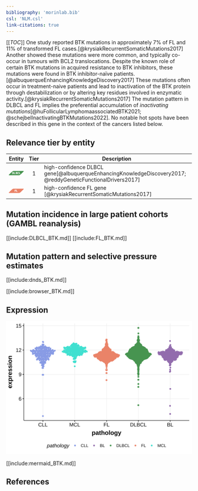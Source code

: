```yaml
---
bibliography: 'morinlab.bib'
csl: 'NLM.csl'
link-citations: true
---
```

[[_TOC_]]
One study reported BTK mutations in approximately 7% of FL and 11% of transformed FL cases.[@krysiakRecurrentSomaticMutations2017] Another showed these mutations were more common, and typically co-occur in tumours with BCL2 translocations. Despite the known role of certain BTK mutations in acquired resistance to BTK inhibitors, these mutations were found in BTK inhibitor-naïve patients.[@albuquerqueEnhancingKnowledgeDiscovery2017] These mutations often occur in treatment-naive patients and lead to inactivation of the BTK protein through destabilization or by altering key residues involved in enzymatic activity.[@krysiakRecurrentSomaticMutations2017] The mutation pattern in DLBCL and FL implies the preferential accumulation of *inactivating mutations*[@huFollicularLymphomaassociatedBTK2021; @schejbelInactivatingBTKMutations2022]. No notable hot spots have been described in this gene in the context of the cancers listed below. 


## Relevance tier by entity

|Entity|Tier|Description               |
|:------:|:----:|--------------------------|
|![DLBCL](images/icons/DLBCL_tier1.png) |1   |high-confidence DLBCL gene[@albuquerqueEnhancingKnowledgeDiscovery2017; @reddyGeneticFunctionalDrivers2017]|
|![FL](images/icons/FL_tier1.png)    |1   |high-confidence FL gene   [@krysiakRecurrentSomaticMutations2017]|

## Mutation incidence in large patient cohorts (GAMBL reanalysis)

[[include:DLBCL_BTK.md]]
[[include:FL_BTK.md]]

## Mutation pattern and selective pressure estimates

[[include:dnds_BTK.md]]

[[include:browser_BTK.md]]

## Expression
![](images/gene_expression/BTK_by_pathology.svg)
<!-- ORIGIN: albuquerqueEnhancingKnowledgeDiscovery2017a -->
<!-- FL: krysiakRecurrentSomaticMutations2017b -->
<!-- DLBCL: albuquerqueEnhancingKnowledgeDiscovery2017a -->

[[include:mermaid_BTK.md]]

## References

